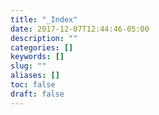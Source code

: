 ```yaml
---
title: "_Index"
date: 2017-12-07T12:44:46-05:00
description: ""
categories: []
keywords: []
slug: ""
aliases: []
toc: false
draft: false
---
```

